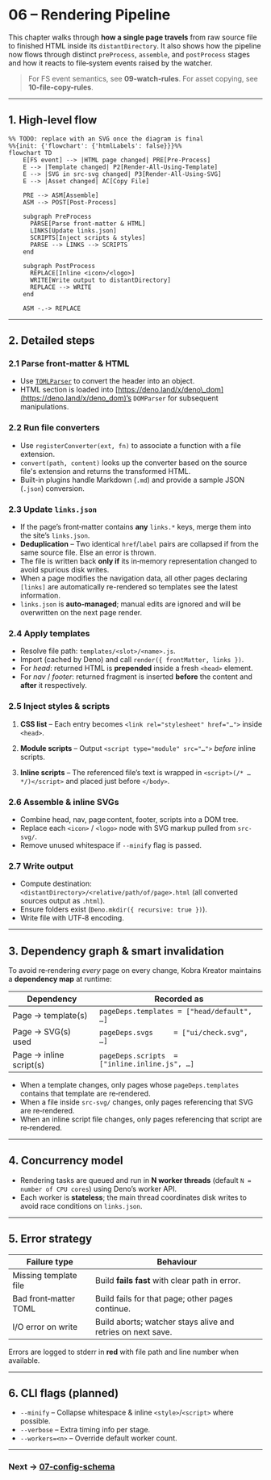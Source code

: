 # 06 – Rendering Pipeline

This chapter walks through **how a single page travels** from raw source file to
finished HTML inside its `distantDirectory`. It also shows how the pipeline now
flows through distinct `preProcess`, `assemble`, and `postProcess` stages and how
it reacts to file‑system events raised by the watcher.

> For FS event semantics, see **09-watch-rules**. For asset copying, see
> **10-file-copy-rules**.

---

## 1. High‑level flow

```mermaid
%% TODO: replace with an SVG once the diagram is final
%%{init: {'flowchart': {'htmlLabels': false}}}%%
flowchart TD
    E[FS event] --> |HTML page changed| PRE[Pre‑Process]
    E --> |Template changed| P2[Render‑All‑Using‑Template]
    E --> |SVG in src-svg changed| P3[Render‑All‑Using‑SVG]
    E --> |Asset changed| AC[Copy File]

    PRE --> ASM[Assemble]
    ASM --> POST[Post‑Process]

    subgraph PreProcess
      PARSE[Parse front-matter & HTML]
      LINKS[Update links.json]
      SCRIPTS[Inject scripts & styles]
      PARSE --> LINKS --> SCRIPTS
    end

    subgraph PostProcess
      REPLACE[Inline <icon>/<logo>]
      WRITE[Write output to distantDirectory]
      REPLACE --> WRITE
    end

    ASM -.-> REPLACE
```

---

## 2. Detailed steps

### 2.1 Parse front‑matter & HTML

- Use [`TOMLParser`](https://deno.land/std/toml) to convert the header into an
  object.
- HTML section is loaded into
  [https://deno.land/x/deno\_dom](https://deno.land/x/deno_dom)’s `DOMParser`
  for subsequent manipulations.

### 2.2 Run file converters

- Use `registerConverter(ext, fn)` to associate a function with a file
  extension.
- `convert(path, content)` looks up the converter based on the source file's
  extension and returns the transformed HTML.
- Built-in plugins handle Markdown (`.md`) and provide a sample JSON (`.json`)
  conversion.

### 2.3 Update `links.json`

- If the page’s front‑matter contains **any** `links.*` keys, merge them into
  the site’s `links.json`.
- **Deduplication** – Two identical `href`/`label` pairs are collapsed if from
  the same source file. Else an error is thrown.
- The file is written back **only if** its in‑memory representation changed to
  avoid spurious disk writes.
- When a page modifies the navigation data, all other pages declaring
  `[links]` are automatically re-rendered so templates see the latest
  information.
- `links.json` is **auto‑managed**; manual edits are ignored and will be
  overwritten on the next page render.

### 2.4 Apply templates

- Resolve file path: `templates/<slot>/<name>.js`.
- Import (cached by Deno) and call `render({ frontMatter, links })`.
- For _head_: returned HTML is **prepended** inside a fresh `<head>` element.
- For _nav_ / _footer_: returned fragment is inserted **before** the content and
  **after** it respectively.

### 2.5 Inject styles & scripts

1. **CSS list** – Each entry becomes `<link rel="stylesheet" href="…">` inside
   `<head>`.
2. **Module scripts** – Output `<script type="module" src="…">` _before_ inline
   scripts.
3. **Inline scripts** – The referenced file’s text is wrapped in
   `<script>(/* … */)</script>` and placed just before `</body>`.

   <!-- TODO: flag to allow `defer` scripts in head? -->

### 2.6 Assemble & inline SVGs

- Combine head, nav, page content, footer, scripts into a DOM tree.
- Replace each `<icon>` / `<logo>` node with SVG markup pulled from `src-svg/`.
- Remove unused whitespace if `--minify` flag is passed.
  <!-- TODO: implement minify option -->

### 2.7 Write output

  - Compute destination: `<distantDirectory>/<relative/path/of/page>.html`
    (all converted sources output as `.html`).
- Ensure folders exist (`Deno.mkdir({ recursive: true })`).
- Write file with UTF‑8 encoding.

---

## 3. Dependency graph & smart invalidation

To avoid re‑rendering _every_ page on every change, Kobra Kreator maintains a
**dependency map** at runtime:

| Dependency              | Recorded as                                   |
| ----------------------- | --------------------------------------------- |
| Page → template(s)      | `pageDeps.templates = ["head/default", …]`    |
| Page → SVG(s) used      | `pageDeps.svgs     = ["ui/check.svg", …]`     |
| Page → inline script(s) | `pageDeps.scripts  = ["inline.inline.js", …]` |

- When a template changes, only pages whose `pageDeps.templates` contains that
  template are re‑rendered.
- When a file inside `src-svg/` changes, only pages referencing that SVG are
  re‑rendered.
- When an inline script file changes, only pages referencing that script are
  re‑rendered.

<!-- TODO: persist dependency map to disk to speed up cold start. -->

---

## 4. Concurrency model

- Rendering tasks are queued and run in **N worker threads** (default
  `N =
  number of CPU cores`) using Deno’s worker API.
- Each worker is **stateless**; the main thread coordinates disk writes to avoid
  race conditions on `links.json`.

<!-- TODO: benchmark worker spawn cost vs. simple async pool. -->

---

## 5. Error strategy

| Failure type          | Behaviour                                                                                 |
| --------------------- | ----------------------------------------------------------------------------------------- |
| Missing template file | Build **fails fast** with clear path in error.                                            |
| Bad front‑matter TOML | Build fails for that page; other pages continue. <!-- TODO: confirm continue vs stop. --> |
| I/O error on write    | Build aborts; watcher stays alive and retries on next save.                               |

Errors are logged to stderr in **red** with file path and line number when
available.

---

## 6. CLI flags (planned)

- `--minify` – Collapse whitespace & inline `<style>`/`<script>` where possible.
- `--verbose` – Extra timing info per stage.
- `--workers=<n>` – Override default worker count.

<!-- TODO: update once the CLI is implemented in `main.js`. -->

---

### Next → [07-config-schema](07-config-schema.md)
